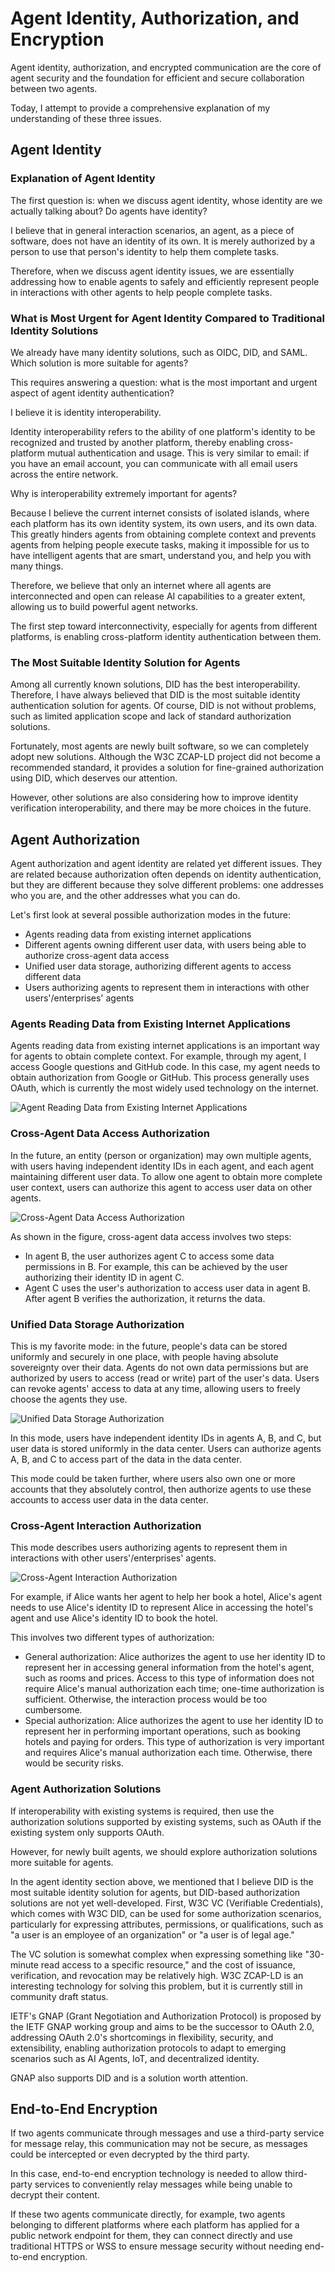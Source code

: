 # Agent Identity, Authorization, and Encryption

Agent identity, authorization, and encrypted communication are the core of agent security and the foundation for efficient and secure collaboration between two agents.

Today, I attempt to provide a comprehensive explanation of my understanding of these three issues.

## Agent Identity

### Explanation of Agent Identity

The first question is: when we discuss agent identity, whose identity are we actually talking about? Do agents have identity?

I believe that in general interaction scenarios, an agent, as a piece of software, does not have an identity of its own. It is merely authorized by a person to use that person's identity to help them complete tasks.

Therefore, when we discuss agent identity issues, we are essentially addressing how to enable agents to safely and efficiently represent people in interactions with other agents to help people complete tasks.

### What is Most Urgent for Agent Identity Compared to Traditional Identity Solutions

We already have many identity solutions, such as OIDC, DID, and SAML. Which solution is more suitable for agents?

This requires answering a question: what is the most important and urgent aspect of agent identity authentication?

I believe it is identity interoperability.

Identity interoperability refers to the ability of one platform's identity to be recognized and trusted by another platform, thereby enabling cross-platform mutual authentication and usage. This is very similar to email: if you have an email account, you can communicate with all email users across the entire network.

Why is interoperability extremely important for agents?

Because I believe the current internet consists of isolated islands, where each platform has its own identity system, its own users, and its own data. This greatly hinders agents from obtaining complete context and prevents agents from helping people execute tasks, making it impossible for us to have intelligent agents that are smart, understand you, and help you with many things.

Therefore, we believe that only an internet where all agents are interconnected and open can release AI capabilities to a greater extent, allowing us to build powerful agent networks.

The first step toward interconnectivity, especially for agents from different platforms, is enabling cross-platform identity authentication between them.

### The Most Suitable Identity Solution for Agents

Among all currently known solutions, DID has the best interoperability. Therefore, I have always believed that DID is the most suitable identity authentication solution for agents. Of course, DID is not without problems, such as limited application scope and lack of standard authorization solutions.

Fortunately, most agents are newly built software, so we can completely adopt new solutions. Although the W3C ZCAP-LD project did not become a recommended standard, it provides a solution for fine-grained authorization using DID, which deserves our attention.

However, other solutions are also considering how to improve identity verification interoperability, and there may be more choices in the future.

## Agent Authorization

Agent authorization and agent identity are related yet different issues. They are related because authorization often depends on identity authentication, but they are different because they solve different problems: one addresses who you are, and the other addresses what you can do.

Let's first look at several possible authorization modes in the future:
- Agents reading data from existing internet applications
- Different agents owning different user data, with users being able to authorize cross-agent data access
- Unified user data storage, authorizing different agents to access different data
- Users authorizing agents to represent them in interactions with other users'/enterprises' agents

### Agents Reading Data from Existing Internet Applications

Agents reading data from existing internet applications is an important way for agents to obtain complete context. For example, through my agent, I access Google questions and GitHub code. In this case, my agent needs to obtain authorization from Google or GitHub. This process generally uses OAuth, which is currently the most widely used technology on the internet.

![Agent Reading Data from Existing Internet Applications](/blogs/images/agent-authorization/agent-connect-existing-app.png)

### Cross-Agent Data Access Authorization

In the future, an entity (person or organization) may own multiple agents, with users having independent identity IDs in each agent, and each agent maintaining different user data. To allow one agent to obtain more complete user context, users can authorize this agent to access user data on other agents.

![Cross-Agent Data Access Authorization](/blogs/images/agent-authorization/multi-agent-auth.png)

As shown in the figure, cross-agent data access involves two steps:
- In agent B, the user authorizes agent C to access some data permissions in B. For example, this can be achieved by the user authorizing their identity ID in agent C.
- Agent C uses the user's authorization to access user data in agent B. After agent B verifies the authorization, it returns the data.

### Unified Data Storage Authorization

This is my favorite mode: in the future, people's data can be stored uniformly and securely in one place, with people having absolute sovereignty over their data. Agents do not own data permissions but are authorized by users to access (read or write) part of the user's data. Users can revoke agents' access to data at any time, allowing users to freely choose the agents they use.

![Unified Data Storage Authorization](/blogs/images/agent-authorization/one-data-center.png)

In this mode, users have independent identity IDs in agents A, B, and C, but user data is stored uniformly in the data center. Users can authorize agents A, B, and C to access part of the data in the data center.

This mode could be taken further, where users also own one or more accounts that they absolutely control, then authorize agents to use these accounts to access user data in the data center.

### Cross-Agent Interaction Authorization

This mode describes users authorizing agents to represent them in interactions with other users'/enterprises' agents.

![Cross-Agent Interaction Authorization](/blogs/images/agent-authorization/agent-interact.png)

For example, if Alice wants her agent to help her book a hotel, Alice's agent needs to use Alice's identity ID to represent Alice in accessing the hotel's agent and use Alice's identity ID to book the hotel.

This involves two different types of authorization:
- General authorization: Alice authorizes the agent to use her identity ID to represent her in accessing general information from the hotel's agent, such as rooms and prices. Access to this type of information does not require Alice's manual authorization each time; one-time authorization is sufficient. Otherwise, the interaction process would be too cumbersome.
- Special authorization: Alice authorizes the agent to use her identity ID to represent her in performing important operations, such as booking hotels and paying for orders. This type of authorization is very important and requires Alice's manual authorization each time. Otherwise, there would be security risks.

### Agent Authorization Solutions

If interoperability with existing systems is required, then use the authorization solutions supported by existing systems, such as OAuth if the existing system only supports OAuth.

However, for newly built agents, we should explore authorization solutions more suitable for agents.

In the agent identity section above, we mentioned that I believe DID is the most suitable identity solution for agents, but DID-based authorization solutions are not yet well-developed. First, W3C VC (Verifiable Credentials), which comes with W3C DID, can be used for some authorization scenarios, particularly for expressing attributes, permissions, or qualifications, such as "a user is an employee of an organization" or "a user is of legal age."

The VC solution is somewhat complex when expressing something like "30-minute read access to a specific resource," and the cost of issuance, verification, and revocation may be relatively high. W3C ZCAP-LD is an interesting technology for solving this problem, but it is currently still in community draft status.

IETF's GNAP (Grant Negotiation and Authorization Protocol) is proposed by the IETF GNAP working group and aims to be the successor to OAuth 2.0, addressing OAuth 2.0's shortcomings in flexibility, security, and extensibility, enabling authorization protocols to adapt to emerging scenarios such as AI Agents, IoT, and decentralized identity.

GNAP also supports DID and is a solution worth attention.

## End-to-End Encryption

If two agents communicate through messages and use a third-party service for message relay, this communication may not be secure, as messages could be intercepted or even decrypted by the third party.

In this case, end-to-end encryption technology is needed to allow third-party services to conveniently relay messages while being unable to decrypt their content.

If these two agents communicate directly, for example, two agents belonging to different platforms where each platform has applied for a public network endpoint for them, they can connect directly and use traditional HTTPS or WSS to ensure message security without needing end-to-end encryption.
